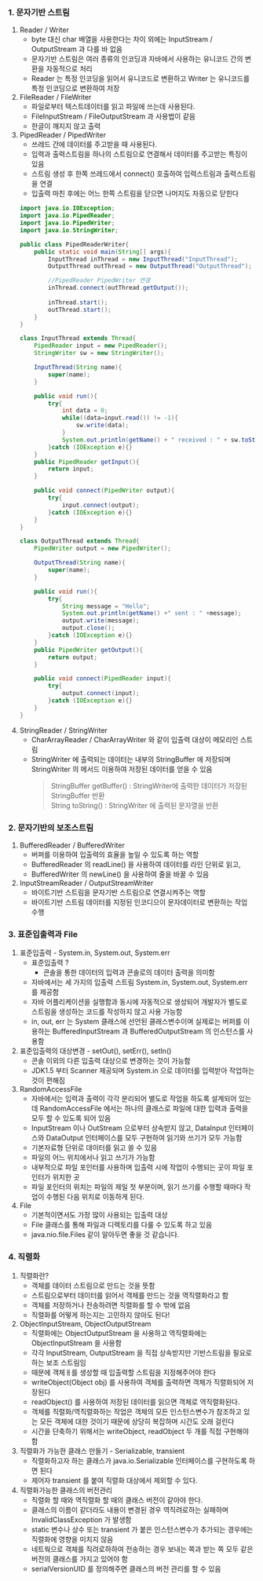 ### 1. 문자기반 스트림
 1. Reader / Writer
    - byte 대신 char 배열을 사용한다는 차이 외에는 InputStream / OutputStream 과 다를 바 없음
    - 문자기반 스트림은 여러 종류의 인코딩과 자바에서 사용하는 유니코드 간의 변환을 자동적으로 처리
    - Reader 는 특정 인코딩을 읽어서 유니코드로 변환하고  Writer 는 유니코드를 특정 인코딩으로 변환하여 저장
 2. FileReader / FileWriter
    - 파일로부터 텍스트데이터를 읽고 파일에 쓰는데 사용된다.
    - FileInputStream / FileOutputStream 과 사용법이 같음
    - 한글이 깨지지 않고 출력
 3. PipedReader / PipedWriter
    - 쓰레드 간에 데이터를 주고받을 때 사용된다.
    - 입력과 출력스트림을 하나의 스트림으로 연결해서 데이터를 주고받는 특징이 있음
    - 스트림 생성 후 한쪽 쓰레드에서 connect() 호출하여 입력스트림과 출력스트림을 연결
    - 입출력 마친 후에는 어느 한쪽 스트림을 닫으면 나머지도 자동으로 닫힌다
    ```java
    import java.io.IOException;     
    import java.io.PipedReader;
    import java.io.PipedWriter;     
    import java.io.StringWriter;     
    
    public class PipedReaderWriter{
        public static void main(String[] args){
            InputThread inThread = new InputThread("InputThread");
            OutputThread outThread = new OutputThread("OutputThread");
    
            //PipedReader PipedWriter 연결
            inThread.connect(outThread.getOutput());
            
            inThread.start();
            outThread.start();
        }
    }
    
    class InputThread extends Thread{
        PipedReader input = new PipedReader();
        StringWriter sw = new StringWriter();
    
        InputThread(String name){
            super(name);
        }
    
        public void run(){
            try{
                int data = 0;
                while((data=input.read()) != -1){
                    sw.write(data);
                }
                System.out.println(getName() + " received : " + sw.toString());
            }catch (IOException e){}
        }
        public PipedReader getInput(){
            return input;
        }
    
        public void connect(PipedWriter output){
            try{
                input.connect(output);
            }catch (IOException e){}
        }
    }
    
    class OutputThread extends Thread{
        PipedWriter output = new PipedWriter();
    
        OutputThread(String name){
            super(name);
        }
    
        public void run(){
            try{
                String message = "Hello";
                System.out.println(getName() +" sent : " +message);
                output.write(message);
                output.close();
            }catch (IOException e){}
        }
        public PipedWriter getOutput(){
            return output;
        }
    
        public void connect(PipedReader input){
            try{
                output.connect(input);
            }catch (IOException e){}
        }
    }
    ```
 4. StringReader / StringWriter
    - CharArrayReader / CharArrayWriter 와 같이 입출력 대상이 메모리인 스트림
    - StringWriter 에 출력되는 데이터는 내부의 StringBuffer 에 저장되며 StringWriter 의 메서드 이용하여 저장된 데이터를 얻을 수 있음
        > StringBuffer getBuffer() : StringWriter에 출력한 데이터가 저장된 StringBuffer 반환 
        </br>String toString() : StringWriter 에 출력된 문자열을 반환
    

### 2. 문자기반의 보조스트림
 1. BufferedReader / BufferedWriter
    - 버퍼를 이용하여 입출력의 효율을 높일 수 있도록 하는 역할
    - BufferedReader 의 readLine() 을 사용하여 데이터를 라인 단위로 읽고,
    - BufferedWriter 의 newLine() 을 사용하여 줄을 바꿀 수 있음
 2. InputStreamReader / OutputStreamWriter
    - 바이트기반 스트림을 문자기반 스트림으로 연결시켜주는 역할
    - 바이트기반 스트림 데이터를 지정된 인코디으이 문자데이터로 변환하는 작업 수행

### 3. 표준입출력과 File
 1. 표준입출력 - System.in, System.out, System.err
    - 표준입출력 ?
      - 콘솔을 통한 데이터의 입력과 콘솔로의 데이터 출력을 의미함
    - 자바에서는 세 가지의 입출력 스트림 System.in, System.out, System.err 를 제공함
    - 자바 어플리케이션을 실행함과 동시에 자동적으로 생성되어 개발자가 별도로 스트림을 생성하는 코드를 작성하지 않고 사용 가능함
    - in, out, err 는 System 클래스에 선언된 클래스변수이며 실제로는 버퍼를 이용하는 BufferedInputStream 과 BufferedOutputStream 의 인스턴스를 사용함
 2. 표준입출력의 대상변경 - setOut(), setErr(), setIn()
    - 콘솔 이외의 다른 입출력 대상으로 변경하는 것이 가능함
    - JDK1.5 부터 Scanner 제공되며 System.in 으로 데이터를 입력받아 작업하는 것이 편해짐
 3. RandomAccessFile
    - 자바에서는 입력과 출력이 각각 분리되어 별도로 작업을 하도록 설계되어 있는데 RandomAccessFile 에서는 하나의 클래스로 파일에 대한 입력과 출력을 모두 할 수 있도록 되어 있음
    - InputStream 이나 OutStream 으로부터 상속받지 않고, DataInput 인터페이스와 DataOutput 인터페이스를 모두 구현하여 읽기와 쓰기가 모두 가능함
    - 기본자료형 단위로 데이터를 읽고 쓸 수 있음
    - 파일의 어느 위치에서나 읽고 쓰기가 가능함
    - 내부적으로 파일 포인터를 사용하며 입출력 시에 작업이 수행되는 곳이 파일 포인터가 위치한 곳
    - 파일 포인터의 위치는 파일의 제일 첫 부분이며, 읽기 쓰기를 수행할 때마다 작업이 수행된 다음 위치로 이동하게 된다.
 4. File
    - 기본적이면서도 가장 많이 사용되는 입출력 대상
    - File 클래스를 통해 파일과 디렉토리를 다룰 수 있도록 하고 있음
    - java.nio.file.Files 같이 알아두면 좋을 것 같습니다.

### 4. 직렬화
 1. 직렬화란?
    - 객체를 데이터 스트림으로 만드는 것을 뜻함
    - 스트림으로부터 데이터를 읽어서 객체를 만드는 것을 역직렬화라고 함
    - 객체를 저장하거나 전송하려면 직렬화를 할 수 밖에 없음
    - 직렬화를 어떻게 하는지는 고민하지 않아도 된다!
 2. ObjectInputStream, ObjectOutputStream
    - 직렬화에는 ObjectOutputStream 을 사용하고 역직렬화에는 ObjectInputStream 을 사용함
    - 각각 InputStream, OutputStream 을 직접 상속받지만 기반스트림을 필요로 하는 보조 스트림임
    - 때문에 객체ㅐ를 생성할 때 입출력할 스트림을 지정해주어야 한다
    - writeObject(Object obj) 를 사용하여 객체를 출력하면 객체가 직렬화되어 저장된다
    - readObject() 를 사용하여 저장된 데이터를 읽으면 객체로 역직렬화된다.
    - 객체를 직렬화/역직렬화하는 작업은 객체의 모든 인스턴스변수가 참조하고 있는 모든 객체에 대한 것이기 때문에 상당히 복잡하며 시간도 오래 걸린다
    - 시간을 단축하기 위해서는 writeObject, readObject 두 개를 직접 구현해야 함
 3. 직렬화가 가능한 클래스 만들기 - Serializable, transient
    - 직렬화하고자 하는 클래스가 java.io.Serializable 인터페이스를 구현하도록 하면 된다
    - 제어자 transient 를 붙여 직렬화 대상에서 제외할 수 있다.
 4. 직렬화가능한 클래스의 버전관리
    - 직렬화 할 때와 역직렬화 할 때의 클래스 버전이 같아야 한다.
    - 클래스의 이름이 같더라도 내용이 변경된 경우 역직려로하는 실패하며 InvalidClassException 가 발생함
    - static 변수나 상수 또는 transient 가 붙은 인스턴스변수가 추가되는 경우에는 직렬화에 영향을 미치지 않음
    - 네트웍으로 객체를 직려로하하여 전송하는 경우 보내는 쪽과 받는 쪽 모두 같은 버전의 클래스를 가지고 있어야 함
    - serialVersionUID 를 정의해주면 클래스의 버전 관리를 할 수 있음